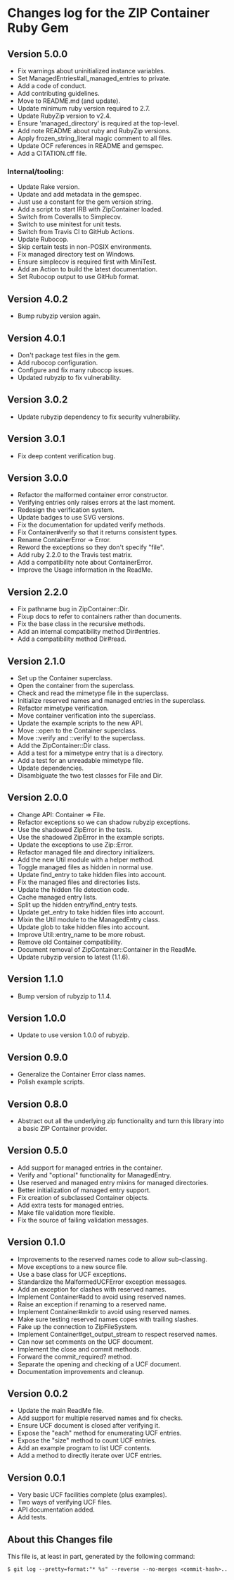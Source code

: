 # Changes log for the ZIP Container Ruby Gem

## Version 5.0.0

* Fix warnings about uninitialized instance variables.
* Set ManagedEntries#all_managed_entries to private.
* Add a code of conduct.
* Add contributing guidelines.
* Move to README.md (and update).
* Update minimum ruby version required to 2.7.
* Update RubyZip version to v2.4.
* Ensure 'managed_directory' is required at the top-level.
* Add note README about ruby and RubyZip versions.
* Apply frozen_string_literal magic comment to all files.
* Update OCF references in README and gemspec.
* Add a CITATION.cff file.

### Internal/tooling:

* Update Rake version.
* Update and add metadata in the gemspec.
* Just use a constant for the gem version string.
* Add a script to start IRB with ZipContainer loaded.
* Switch from Coveralls to Simplecov.
* Switch to use minitest for unit tests.
* Switch from Travis CI to GitHub Actions.
* Update Rubocop.
* Skip certain tests in non-POSIX environments.
* Fix managed directory test on Windows.
* Ensure simplecov is required first with MiniTest.
* Add an Action to build the latest documentation.
* Set Rubocop output to use GitHub format.

## Version 4.0.2

* Bump rubyzip version again.

## Version 4.0.1

* Don't package test files in the gem.
* Add rubocop configuration.
* Configure and fix many rubocop issues.
* Updated rubyzip to fix vulnerability.

## Version 3.0.2

* Update rubyzip dependency to fix security vulnerability.

## Version 3.0.1

* Fix deep content verification bug.

## Version 3.0.0

* Refactor the malformed container error constructor.
* Verifying entries only raises errors at the last moment.
* Redesign the verification system.
* Update badges to use SVG versions.
* Fix the documentation for updated verify methods.
* Fix Container#verify so that it returns consistent types.
* Rename ContainerError -> Error.
* Reword the exceptions so they don't specify "file".
* Add ruby 2.2.0 to the Travis test matrix.
* Add a compatibility note about ContainerError.
* Improve the Usage information in the ReadMe.

## Version 2.2.0

* Fix pathname bug in ZipContainer::Dir.
* Fixup docs to refer to containers rather than documents.
* Fix the base class in the recursive methods.
* Add an internal compatibility method Dir#entries.
* Add a compatibility method Dir#read.

## Version 2.1.0

* Set up the Container superclass.
* Open the container from the superclass.
* Check and read the mimetype file in the superclass.
* Initialize reserved names and managed entries in the superclass.
* Refactor mimetype verification.
* Move container verification into the superclass.
* Update the example scripts to the new API.
* Move ::open to the Container superclass.
* Move ::verify and ::verify! to the superclass.
* Add the ZipContainer::Dir class.
* Add a test for a mimetype entry that is a directory.
* Add a test for an unreadable mimetype file.
* Update dependencies.
* Disambiguate the two test classes for File and Dir.

## Version 2.0.0

* Change API: Container => File.
* Refactor exceptions so we can shadow rubyzip exceptions.
* Use the shadowed ZipError in the tests.
* Use the shadowed ZipError in the example scripts.
* Update the exceptions to use Zip::Error.
* Refactor managed file and directory initializers.
* Add the new Util module with a helper method.
* Toggle managed files as hidden in normal use.
* Update find_entry to take hidden files into account.
* Fix the managed files and directories lists.
* Update the hidden file detection code.
* Cache managed entry lists.
* Split up the hidden entry/find_entry tests.
* Update get_entry to take hidden files into account.
* Mixin the Util module to the ManagedEntry class.
* Update glob to take hidden files into account.
* Improve Util::entry_name to be more robust.
* Remove old Container compatibility.
* Document removal of ZipContainer::Container in the ReadMe.
* Update rubyzip version to latest (1.1.6).

## Version 1.1.0

* Bump version of rubyzip to 1.1.4.

## Version 1.0.0

* Update to use version 1.0.0 of rubyzip.

## Version 0.9.0

* Generalize the Container Error class names.
* Polish example scripts.

## Version 0.8.0

* Abstract out all the underlying zip functionality and turn this library
  into a basic ZIP Container provider.

## Version 0.5.0

* Add support for managed entries in the container.
* Verify and "optional" functionality for ManagedEntry.
* Use reserved and managed entry mixins for managed directories.
* Better initialization of managed entry support.
* Fix creation of subclassed Container objects.
* Add extra tests for managed entries.
* Make file validation more flexible.
* Fix the source of failing validation messages.

## Version 0.1.0

* Improvements to the reserved names code to allow sub-classing.
* Move exceptions to a new source file.
* Use a base class for UCF exceptions.
* Standardize the MalformedUCFError exception messages.
* Add an exception for clashes with reserved names.
* Implement Container#add to avoid using reserved names.
* Raise an exception if renaming to a reserved name.
* Implement Container#mkdir to avoid using reserved names.
* Make sure testing reserved names copes with trailing slashes.
* Fake up the connection to ZipFileSystem.
* Implement Container#get_output_stream to respect reserved names.
* Can now set comments on the UCF document.
* Implement the close and commit methods.
* Forward the commit_required? method.
* Separate the opening and checking of a UCF document.
* Documentation improvements and cleanup.

## Version 0.0.2

* Update the main ReadMe file.
* Add support for multiple reserved names and fix checks.
* Ensure UCF document is closed after verifying it.
* Expose the "each" method for enumerating UCF entries.
* Expose the "size" method to count UCF entries.
* Add an example program to list UCF contents.
* Add a method to directly iterate over UCF entries.

## Version 0.0.1

* Very basic UCF facilities complete (plus examples).
* Two ways of verifying UCF files.
* API documentation added.
* Add tests.

## About this Changes file

This file is, at least in part, generated by the following command:

```shell
$ git log --pretty=format:"* %s" --reverse --no-merges <commit-hash>..
```
